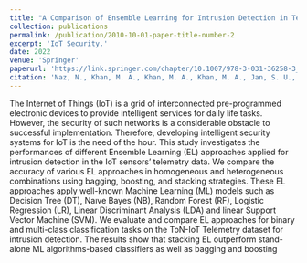 ```yaml
---
title: "A Comparison of Ensemble Learning for Intrusion Detection in Telemetry Data"
collection: publications
permalink: /publication/2010-10-01-paper-title-number-2
excerpt: 'IoT Security.'
date: 2022
venue: 'Springer'
paperurl: 'https://link.springer.com/chapter/10.1007/978-3-031-36258-3_40'
citation: 'Naz, N., Khan, M. A., Khan, M. A., Khan, M. A., Jan, S. U., Shah, S. A., ... & Ahmad, J. (2022, November). A Comparison of Ensemble Learning for Intrusion Detection in Telemetry Data. In The International Conference of Advanced Computing and Informatics (pp. 451-462). Cham: Springer International Publishing.'
---
```


The Internet of Things (IoT) is a grid of interconnected pre-programmed electronic devices to provide intelligent services for daily life tasks. However, the security of such networks is a considerable obstacle to successful implementation. Therefore, developing intelligent security systems for IoT is the need of the hour. This study investigates the performances of different Ensemble Learning (EL) approaches applied for intrusion detection in the IoT sensors’ telemetry data. We compare the accuracy of various EL approaches in homogeneous and heterogeneous combinations using bagging, boosting, and stacking strategies. These EL approaches apply well-known Machine Learning (ML) models such as Decision Tree (DT), Naıve Bayes (NB), Random Forest (RF), Logistic Regression (LR), Linear Discriminant Analysis (LDA) and linear Support Vector Machine (SVM). We evaluate and compare EL approaches for binary and multi-class classification tasks on the ToN-IoT Telemetry dataset for intrusion detection. The results show that stacking EL outperform stand-alone ML algorithms-based classifiers as well as bagging and boosting        
